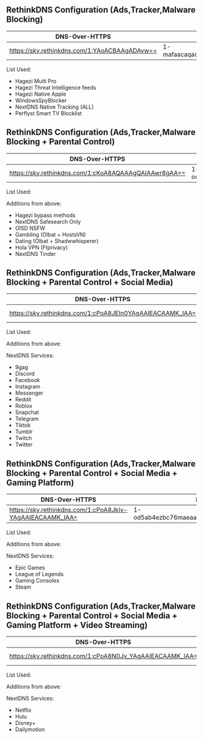 ## RethinkDNS Configuration (Ads,Tracker,Malware Blocking)

| DNS-Over-HTTPS | DNS-Over-TLS |
| --- | --- |
| https://sky.rethinkdns.com/1:YAoACBAAgADAvw== | 1-mafaacaqacaabqf7.max.rethinkdns.com |

List Used:
- Hagezi Multi Pro
- Hagezi Threat Intelligence feeds
- Hagezi Native Apple
- WindowsSpyBlocker
- NextDNS Native Tracking (ALL)
- Perflyst Smart TV Blocklist


## RethinkDNS Configuration (Ads,Tracker,Malware Blocking + Parental Control)

| DNS-Over-HTTPS | DNS-Over-TLS |
| --- | --- |
| https://sky.rethinkdns.com/1:cKoA8AQAAAgQAIAAwr8gAA== | 1-ocvab4aeaaaaqeaaqaamfpzaaa.max.rethinkdns.com |

List Used:

Additions from above:
- Hagezi bypass methods
- NextDNS Safesearch Only
- OISD NSFW
- Gambling (Olbat + HostsVN)
- Dating (Olbat + Shadwwhisperer)
- Hola VPN (Ftprivacy)
- NextDNS Tinder

## RethinkDNS Configuration (Ads,Tracker,Malware Blocking + Parental Control + Social Media)

| DNS-Over-HTTPS | DNS-Over-TLS |
| --- | --- |
| https://sky.rethinkdns.com/1:cPoA8JEIn0YAgAAIEACAAMK_IAA= | 1-od5ab4erbcpumaeaaaebaaeaadbl6iaa.max.rethinkdns.com |

List Used:

Additions from above:

NextDNS Services:
- 9gag
- Discord
- Facebook
- Instagram
- Messenger
- Reddit 
- Roblox
- Snapchat
- Telegram
- Tiktok
- Tumblr
- Twitch
- Twitter

## RethinkDNS Configuration (Ads,Tracker,Malware Blocking + Parental Control + Social Media + Gaming Platform)

| DNS-Over-HTTPS | DNS-Over-TLS |
| --- | --- |
| https://sky.rethinkdns.com/1:cPoA8JkIv-YAgAAIEACAAMK_IAA= | 1-od5ab4ezbc76maeaaaebaaeaadbl6iaa.max.rethinkdns.com |

List Used:

Additions from above:

NextDNS Services:
- Epic Games
- League of Legends
- Gaming Consoles
- Steam

## RethinkDNS Configuration (Ads,Tracker,Malware Blocking + Parental Control + Social Media + Gaming Platform + Video Streaming)

| DNS-Over-HTTPS | DNS-Over-TLS |
| --- | --- |
| https://sky.rethinkdns.com/1:cPoA8N0Jv_YAgAAIEACAAMK_IAA= | 1-od5ab4g5bg77maeaaaebaaeaadbl6iaa.max.rethinkdns.com |

List Used:

Additions from above:

NextDNS Services:
- Netflix
- Hulu
- Disney+
- Dailymotion